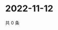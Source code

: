 # 2022-11-12

共 0 条

<!-- BEGIN WEIBO -->
<!-- 最后更新时间 Sat Nov 12 2022 20:08:31 GMT+0800 (China Standard Time) -->

<!-- END WEIBO -->
